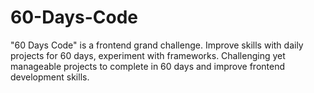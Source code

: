 # 60-Days-Code
"60 Days Code" is a frontend grand challenge. Improve skills with daily projects for 60 days, experiment with frameworks. Challenging yet manageable projects to complete in 60 days and improve frontend development skills.
